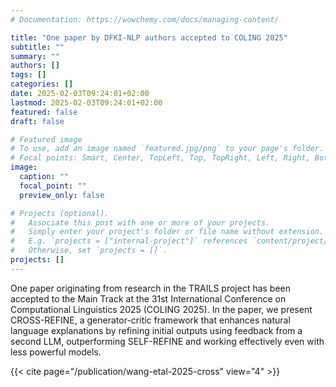 ```yaml
---
# Documentation: https://wowchemy.com/docs/managing-content/

title: "One paper by DFKI-NLP authors accepted to COLING 2025"
subtitle: ""
summary: ""
authors: []
tags: []
categories: []
date: 2025-02-03T09:24:01+02:00
lastmod: 2025-02-03T09:24:01+02:00
featured: false
draft: false

# Featured image
# To use, add an image named `featured.jpg/png` to your page's folder.
# Focal points: Smart, Center, TopLeft, Top, TopRight, Left, Right, BottomLeft, Bottom, BottomRight.
image:
  caption: ""
  focal_point: ""
  preview_only: false

# Projects (optional).
#   Associate this post with one or more of your projects.
#   Simply enter your project's folder or file name without extension.
#   E.g. `projects = ["internal-project"]` references `content/project/deep-learning/index.md`.
#   Otherwise, set `projects = []`.
projects: []
---
```


One paper originating from research in the TRAILS project has been accepted to the Main Track at the 31st International Conference on Computational Linguistics 2025 (COLING 2025). In the paper, we present CROSS-REFINE, a generator-critic framework that enhances natural language explanations by refining initial outputs using feedback from a second LLM, outperforming SELF-REFINE and working effectively even with less powerful models.

{{< cite page="/publication/wang-etal-2025-cross" view="4" >}}








